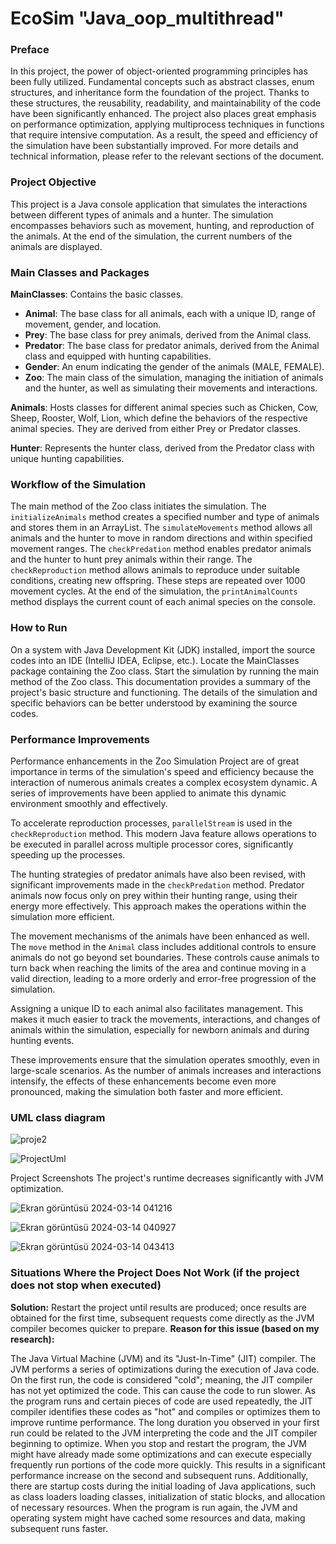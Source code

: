 # EcoSim "Java_oop_multithread"

### Preface
In this project, the power of object-oriented programming principles has been fully utilized. Fundamental concepts such as abstract classes, enum structures, and inheritance form the foundation of the project. Thanks to these structures, the reusability, readability, and maintainability of the code have been significantly enhanced. The project also places great emphasis on performance optimization, applying multiprocess techniques in functions that require intensive computation. As a result, the speed and efficiency of the simulation have been substantially improved. For more details and technical information, please refer to the relevant sections of the document.

### Project Objective
This project is a Java console application that simulates the interactions between different types of animals and a hunter. The simulation encompasses behaviors such as movement, hunting, and reproduction of the animals. At the end of the simulation, the current numbers of the animals are displayed.

### Main Classes and Packages
**MainClasses**: Contains the basic classes.
- **Animal**: The base class for all animals, each with a unique ID, range of movement, gender, and location.
- **Prey**: The base class for prey animals, derived from the Animal class.
- **Predator**: The base class for predator animals, derived from the Animal class and equipped with hunting capabilities.
- **Gender**: An enum indicating the gender of the animals (MALE, FEMALE).
- **Zoo**: The main class of the simulation, managing the initiation of animals and the hunter, as well as simulating their movements and interactions.
  
**Animals**: Hosts classes for different animal species such as Chicken, Cow, Sheep, Rooster, Wolf, Lion, which define the behaviors of the respective animal species. They are derived from either Prey or Predator classes.

**Hunter**: Represents the hunter class, derived from the Predator class with unique hunting capabilities.

### Workflow of the Simulation
The main method of the Zoo class initiates the simulation. The `initializeAnimals` method creates a specified number and type of animals and stores them in an ArrayList. The `simulateMovements` method allows all animals and the hunter to move in random directions and within specified movement ranges. The `checkPredation` method enables predator animals and the hunter to hunt prey animals within their range. The `checkReproduction` method allows animals to reproduce under suitable conditions, creating new offspring. These steps are repeated over 1000 movement cycles. At the end of the simulation, the `printAnimalCounts` method displays the current count of each animal species on the console.

### How to Run
On a system with Java Development Kit (JDK) installed, import the source codes into an IDE (IntelliJ IDEA, Eclipse, etc.). Locate the MainClasses package containing the Zoo class. Start the simulation by running the main method of the Zoo class. This documentation provides a summary of the project's basic structure and functioning. The details of the simulation and specific behaviors can be better understood by examining the source codes.

### Performance Improvements
Performance enhancements in the Zoo Simulation Project are of great importance in terms of the simulation's speed and efficiency because the interaction of numerous animals creates a complex ecosystem dynamic. A series of improvements have been applied to animate this dynamic environment smoothly and effectively.

To accelerate reproduction processes, `parallelStream` is used in the `checkReproduction` method. This modern Java feature allows operations to be executed in parallel across multiple processor cores, significantly speeding up the processes.

The hunting strategies of predator animals have also been revised, with significant improvements made in the `checkPredation` method. Predator animals now focus only on prey within their hunting range, using their energy more effectively. This approach makes the operations within the simulation more efficient.

The movement mechanisms of the animals have been enhanced as well. The `move` method in the `Animal` class includes additional controls to ensure animals do not go beyond set boundaries. These controls cause animals to turn back when reaching the limits of the area and continue moving in a valid direction, leading to a more orderly and error-free progression of the simulation.

Assigning a unique ID to each animal also facilitates management. This makes it much easier to track the movements, interactions, and changes of animals within the simulation, especially for newborn animals and during hunting events.

These improvements ensure that the simulation operates smoothly, even in large-scale scenarios. As the number of animals increases and interactions intensify, the effects of these enhancements become even more pronounced, making the simulation both faster and more efficient.

### UML class diagram

![proje2](https://github.com/ATalhaTimur/Java_oop_multithread/assets/93510585/f83ab1ec-031a-4950-afb8-c9af5c95228b)

![ProjectUml](https://github.com/ATalhaTimur/Java_oop_multithread/assets/93510585/085ef005-1309-40d2-b0a1-ad079c4bb2fb)

Project Screenshots
The project's runtime decreases significantly with JVM optimization.

![Ekran görüntüsü 2024-03-14 041216](https://github.com/ATalhaTimur/Java_oop_multithread/assets/93510585/d6ac44f4-d0f2-42f2-83c3-e9f747df02e9)

![Ekran görüntüsü 2024-03-14 040927](https://github.com/ATalhaTimur/Java_oop_multithread/assets/93510585/a5560f6b-5361-4283-a1a6-e15330ec4ae1)

![Ekran görüntüsü 2024-03-14 043413](https://github.com/ATalhaTimur/Java_oop_multithread/assets/93510585/717e0af7-f890-4f6f-929d-76a42b1cd721)

### Situations Where the Project Does Not Work (if the project does not stop when executed)

**Solution:** 
Restart the project until results are produced; once results are obtained for the first time, subsequent requests come directly as the JVM compiler becomes quicker to prepare.
**Reason for this issue (based on my research):**

The Java Virtual Machine (JVM) and its "Just-In-Time" (JIT) compiler.
The JVM performs a series of optimizations during the execution of Java code. On the first run, the code is considered "cold"; meaning, the JIT compiler has not yet optimized the code.
This can cause the code to run slower. As the program runs and certain pieces of code are used repeatedly, the JIT compiler identifies these codes as "hot" and compiles or optimizes them to improve runtime performance.
The long duration you observed in your first run could be related to the JVM interpreting the code and the JIT compiler beginning to optimize. When you stop and restart the program, the JVM might have already made some optimizations and can execute especially frequently run portions of the code more quickly. This results in a significant performance increase on the second and subsequent runs. Additionally, there are startup costs during the initial loading of Java applications, such as class loaders loading classes, initialization of static blocks, and allocation of necessary resources.
When the program is run again, the JVM and operating system might have cached some resources and data, making subsequent runs faster.

